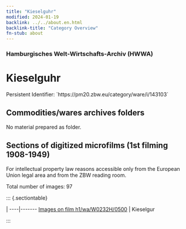 ```yaml
---
title: "Kieselguhr"
modified: 2024-01-19
backlink: ../../about.en.html
backlink-title: "Category Overview"
fn-stub: about
---
```


### Hamburgisches Welt-Wirtschafts-Archiv (HWWA)

# Kieselguhr

<div class="hint">Persistent Identifier: `https://pm20.zbw.eu/category/ware/i/143103`</div>







## Commodities/wares archives folders





No material prepared as folder.



<a id="filmsections" />

## Sections of digitized microfilms (1st filming 1908-1949)

<p>For intellectual property law reasons accessible only from the European Union legal area and from the ZBW reading room.</p>



<p>Total number of images: 97</p>




::: {.sectiontable}

 | 
----|-------
<a class="btn" href="https://pm20.zbw.eu/film/h1/wa/W0232H/0500" rel="nofollow">Images on film h1/wa/W0232H/0500</a> | Kieselgur


:::
















